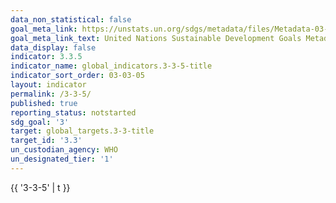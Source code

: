 ```yaml
---
data_non_statistical: false
goal_meta_link: https://unstats.un.org/sdgs/metadata/files/Metadata-03-03-05.pdf
goal_meta_link_text: United Nations Sustainable Development Goals Metadata (pdf 865kB)
data_display: false
indicator: 3.3.5
indicator_name: global_indicators.3-3-5-title
indicator_sort_order: 03-03-05
layout: indicator
permalink: /3-3-5/
published: true
reporting_status: notstarted
sdg_goal: '3'
target: global_targets.3-3-title
target_id: '3.3'
un_custodian_agency: WHO
un_designated_tier: '1'
---
```

<p class="indicator-custom-text">
  {{ '3-3-5' | t }}
</p>
